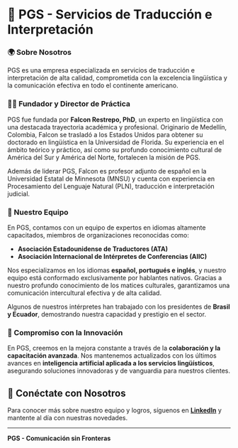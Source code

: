 # 📖 PGS - Servicios de Traducción e Interpretación

### 🌍 Sobre Nosotros

PGS es una empresa especializada en servicios de traducción e interpretación de alta calidad, comprometida con la excelencia lingüística y la comunicación efectiva en todo el continente americano. 

### 👨‍🏫 Fundador y Director de Práctica

PGS fue fundada por **Falcon Restrepo, PhD**, un experto en lingüística con una destacada trayectoria académica y profesional. Originario de Medellín, Colombia, Falcon se trasladó a los Estados Unidos para obtener su doctorado en lingüística en la Universidad de Florida. Su experiencia en el ámbito teórico y práctico, así como su profundo conocimiento cultural de América del Sur y América del Norte, fortalecen la misión de PGS.

Además de liderar PGS, Falcon es profesor adjunto de español en la Universidad Estatal de Minnesota (MNSU) y cuenta con experiencia en Procesamiento del Lenguaje Natural (PLN), traducción e interpretación judicial. 

### 👥 Nuestro Equipo

En PGS, contamos con un equipo de expertos en idiomas altamente capacitados, miembros de organizaciones reconocidas como:
- **Asociación Estadounidense de Traductores (ATA)**
- **Asociación Internacional de Intérpretes de Conferencias (AIIC)**

Nos especializamos en los idiomas **español, portugués e inglés**, y nuestro equipo está conformado exclusivamente por hablantes nativos. Gracias a nuestro profundo conocimiento de los matices culturales, garantizamos una comunicación intercultural efectiva y de alta calidad.

Algunos de nuestros intérpretes han trabajado con los presidentes de **Brasil y Ecuador**, demostrando nuestra capacidad y prestigio en el sector.

### 🚀 Compromiso con la Innovación

En PGS, creemos en la mejora constante a través de la **colaboración y la capacitación avanzada**. Nos mantenemos actualizados con los últimos avances en **inteligencia artificial aplicada a los servicios lingüísticos**, asegurando soluciones innovadoras y de vanguardia para nuestros clientes.

## 🔗 Conéctate con Nosotros

Para conocer más sobre nuestro equipo y logros, síguenos en **[LinkedIn](https://www.linkedin.com/company/polyglot-global-solutions/)** y mantente al día con nuestras novedades.

---

**PGS - Comunicación sin Fronteras**
